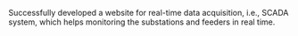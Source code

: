 Successfully developed a website for real-time data acquisition, i.e., SCADA system, which helps monitoring the substations and feeders in real time.

